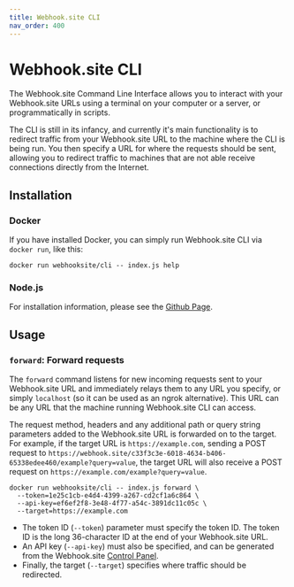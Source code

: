 ```yaml
---
title: Webhook.site CLI
nav_order: 400
---
```


# Webhook.site CLI

The Webhook.site Command Line Interface allows you to interact with your Webhook.site URLs using a terminal on your computer or a server, or programmatically in scripts.

The CLI is still in its infancy, and currently it's main functionality is to redirect traffic from your Webhook.site URL to the machine where the CLI is being run. You then specify a URL for where the requests should be sent, allowing you to redirect traffic to machines that are not able receive connections directly from the Internet.

## Installation

### Docker

If you have installed Docker, you can simply run Webhook.site CLI via `docker run`, like this:

`docker run webhooksite/cli -- index.js help`

### Node.js

For installation information, please see the [Github Page](https://github.com/webhooksite/cli/tree/master#how-to-use).

## Usage

### `forward`: Forward requests

The `forward` command listens for new incoming requests sent to your Webhook.site URL and immediately relays them to any URL you specify, or simply `localhost` (so it can be used as an ngrok alternative). This URL can be any URL that the machine running Webhook.site CLI can access.

The request method, headers and any additional path or query string parameters added to the Webhook.site URL is forwarded on to the target. For example, if the target URL is `https://example.com`, sending a POST request to `https://webhook.site/c33f3c3e-6018-4634-b406-65338edee460/example?query=value`, the target URL will also receive a POST request on `https://example.com/example?query=value`.

```shell
docker run webhooksite/cli -- index.js forward \
  --token=1e25c1cb-e4d4-4399-a267-cd2cf1a6c864 \
  --api-key=ef6ef2f8-3e48-4f77-a54c-3891dc11c05c \ 
  --target=https://example.com
```

* The token ID (`--token`) parameter must specify the token ID. The token ID is the long 36-character ID at the end of your Webhook.site URL.
* An API key (`--api-key`) must also be specified, and can be generated from the Webhook.site [Control Panel](https://webhook.site/control-panel).
* Finally, the target (`--target`) specifies where traffic should be redirected. 

